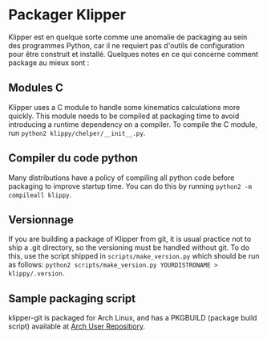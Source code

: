 # Packager Klipper

Klipper est en quelque sorte comme une anomalie de packaging au sein des programmes Python, car il ne requiert pas d'outils de configuration pour être construit et installé. Quelques notes en ce qui concerne comment package au mieux sont :

## Modules C

Klipper uses a C module to handle some kinematics calculations more quickly. This module needs to be compiled at packaging time to avoid introducing a runtime dependency on a compiler. To compile the C module, run `python2 klippy/chelper/__init__.py`.

## Compiler du code python

Many distributions have a policy of compiling all python code before packaging to improve startup time. You can do this by running `python2 -m compileall klippy`.

## Versionnage

If you are building a package of Klipper from git, it is usual practice not to ship a .git directory, so the versioning must be handled without git. To do this, use the script shipped in `scripts/make_version.py` which should be run as follows: `python2 scripts/make_version.py YOURDISTRONAME > klippy/.version`.

## Sample packaging script

klipper-git is packaged for Arch Linux, and has a PKGBUILD (package build script) available at [Arch User Repositiory](https://aur.archlinux.org/cgit/aur.git/tree/PKGBUILD?h=klipper-git).

